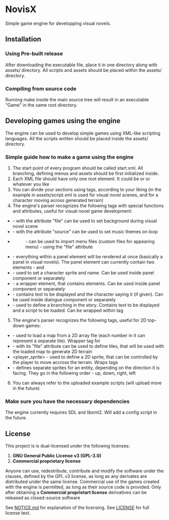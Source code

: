 # NovisX
Simple game engine for developping visual novels.

## Installation

### Using Pre-built release

After downloading the executable file, place it in one directory along with assets/ directory. All scripts and assets should be placed within the assets/ directory.

### Compiling from source code

Running make inside the main source tree will result in an executable "Game" in the same root directory.

## Developing games using the engine

The engine can be used to develop simple games using XML-like scripting languages. All the scripts written should be placed inside the assets/ directory.

### Simple guide how to make a game using the engine

1. The start point of every program should be called start.xml. All branching, defining menus and assets should be first initialized inside.
2. Each XML file should have only one root element. It could be <xml></xml> or <script></script> or whatever you like
3. You can divide your sections using tags, according to your liking (in the example in assets/script.xml <scene> is used for visual novel scenes, and <play> for a character moving across generated terrain)
4. The engine's parser recognizes the following tags with special functions and attributes, useful for visual novel game development:
- <background> - with the attribute "file" can be used to set background during visual novel scene
- <music> - with the attribute "source" can be used to set music themes on loop
- <menu> - can be used to import menu files (custom files for appearing menu) - using the "file" attribute
- <panel> - everything within a panel element will be rendered at once (basically a panel in visual novels). The panel element can currently contain two elements - <character> and <dialogue>
- <character> - used to set a character sprite and name. Can be used inside panel component or separately
- <dialogue> - a wrapper element, that contains <say> elements. Can be used inside panel component or separately
- <say> - contains text to be displayed and the character saying it (if given). Can be used inside dialogue component or separately
- <choice> - used to define a branching in the story. Contains text to be displayed and a script to be loaded. Can be wrapped within <choices> tag
5. The engine's parser recognizes the following tags, useful for 2D top-down games:
- <map> - used to load a map from a 2D array file (each number in it can represent a separate tile). Wrapper tag for <tile>
- <tile> - with its "file" attribute can be used to define tiles, that will be used with the loaded map to generate 2D terrain
- <player_sprite> - used to define a 2D sprite, that can be controlled by the player to move accross the terrain. Wraps <direction> tags
- <direction> - defines separate sprites for an entity, depending on the direction it is facing. They go in the following order - up, down, right, left
6. You can always refer to the uploaded example scripts (will upload more in the future)

### Make sure you have the necessary dependencies

The engine currently requires SDL and libxml2. Will add a config script in the future.

## License

This project is is dual-licensed under the following licenses:  
1. **GNU General Public License v3 (GPL-3.0)**  
2. **Commercial proprietary license**  

Anyone can use, redestribute, contribute and modify the software under the clauses, defined by the GPL v3 license, as long as any derivates are distributed under the same license.
Commercial use of the games created with the engine is permitted, as long as their source code is provided.
Only after obtaining a **Commercial proprietart license** derivatives can be released as closed-source software

See [NOTICE.md](NOTICE.md) for explanation of the licensing.
See [LICENSE](LICENSE) for full license text.

